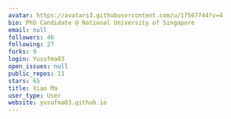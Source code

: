 ```yaml
---
avatar: https://avatars3.githubusercontent.com/u/17567744?v=4
bio: PhD Candidate @ National University of Singapore
email: null
followers: 46
following: 27
forks: 9
login: Yusufma03
open_issues: null
public_repos: 11
stars: 65
title: Xiao Ma
user_type: User
website: yusufma03.github.io
---
```

